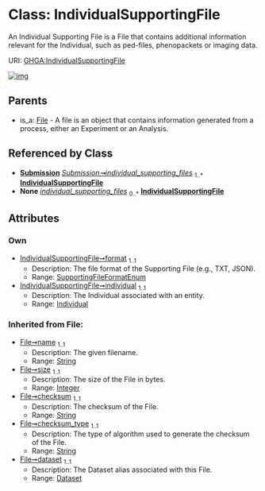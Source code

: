 
# Class: IndividualSupportingFile


An Individual Supporting File is a File that contains additional information relevant for the Individual, such as ped-files, phenopackets or imaging data.

URI: [GHGA:IndividualSupportingFile](https://w3id.org/GHGA/IndividualSupportingFile)


[![img](https://yuml.me/diagram/nofunky;dir:TB/class/[Submission],[Individual]<individual%201..1-%20[IndividualSupportingFile&#124;format:SupportingFileFormatEnum;name(i):string;size(i):integer;checksum(i):string;checksum_type(i):string;alias(i):string],[Submission]++-%20individual_supporting_files%201..*>[IndividualSupportingFile],[Submission]-%20individual_supporting_files(i)%200..*>[IndividualSupportingFile],[File]^-[IndividualSupportingFile],[Individual],[File],[Dataset])](https://yuml.me/diagram/nofunky;dir:TB/class/[Submission],[Individual]<individual%201..1-%20[IndividualSupportingFile&#124;format:SupportingFileFormatEnum;name(i):string;size(i):integer;checksum(i):string;checksum_type(i):string;alias(i):string],[Submission]++-%20individual_supporting_files%201..*>[IndividualSupportingFile],[Submission]-%20individual_supporting_files(i)%200..*>[IndividualSupportingFile],[File]^-[IndividualSupportingFile],[Individual],[File],[Dataset])

## Parents

 *  is_a: [File](File.md) - A file is an object that contains information generated from a process, either an Experiment or an Analysis.

## Referenced by Class

 *  **[Submission](Submission.md)** *[Submission➞individual_supporting_files](Submission_individual_supporting_files.md)*  <sub>1..\*</sub>  **[IndividualSupportingFile](IndividualSupportingFile.md)**
 *  **None** *[individual_supporting_files](individual_supporting_files.md)*  <sub>0..\*</sub>  **[IndividualSupportingFile](IndividualSupportingFile.md)**

## Attributes


### Own

 * [IndividualSupportingFile➞format](IndividualSupportingFile_format.md)  <sub>1..1</sub>
     * Description: The file format of the Supporting File (e.g., TXT, JSON).
     * Range: [SupportingFileFormatEnum](SupportingFileFormatEnum.md)
 * [IndividualSupportingFile➞individual](IndividualSupportingFile_individual.md)  <sub>1..1</sub>
     * Description: The Individual associated with an entity.
     * Range: [Individual](Individual.md)

### Inherited from File:

 * [File➞name](File_name.md)  <sub>1..1</sub>
     * Description: The given filename.
     * Range: [String](types/String.md)
 * [File➞size](File_size.md)  <sub>1..1</sub>
     * Description: The size of the File in bytes.
     * Range: [Integer](types/Integer.md)
 * [File➞checksum](File_checksum.md)  <sub>1..1</sub>
     * Description: The checksum of the File.
     * Range: [String](types/String.md)
 * [File➞checksum_type](File_checksum_type.md)  <sub>1..1</sub>
     * Description: The type of algorithm used to generate the checksum of the File.
     * Range: [String](types/String.md)
 * [File➞dataset](File_dataset.md)  <sub>1..1</sub>
     * Description: The Dataset alias associated with this File.
     * Range: [Dataset](Dataset.md)
